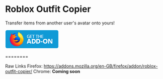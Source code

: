 # Roblox Outfit Copier

Transfer items from another user's avatar onto yours!

<a href="https://addons.mozilla.org/en-GB/firefox/addon/roblox-outfit-copier/" title="Mozilla addons link"><img src="/icons/Mozilla-Addons.png" alt="Get the add-on from the Firefox Add-ons store"></a>

========

Raw Links
Firefox: https://addons.mozilla.org/en-GB/firefox/addon/roblox-outfit-copier/
Chrome: **Coming soon**